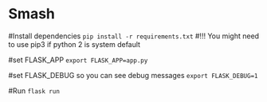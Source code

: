# Smash

#Install dependencies
`pip install -r requirements.txt`
#!!! You might need to use pip3 if python 2 is system default

#set FLASK_APP
`export FLASK_APP=app.py`

#set FLASK_DEBUG so you can see debug messages
`export FLASK_DEBUG=1`

#Run
`flask run`
